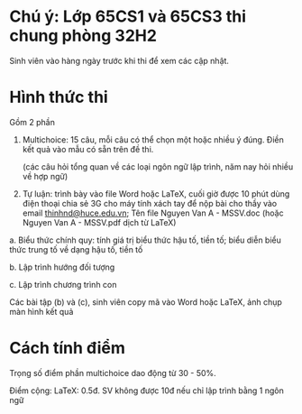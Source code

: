 # Chú ý: Lớp 65CS1 và 65CS3 thi chung phòng 32H2
Sinh viên vào hàng ngày trước khi thi để xem các cập nhật.

# Hình thức thi
Gồm 2 phần
1. Multichoice: 15 câu, mỗi câu có thể chọn một hoặc nhiều ý đúng. Điền kết quả vào mẫu có sẵn trên đề thi.
    
    (các câu hỏi tổng quan về các loại ngôn ngữ lập trình, năm nay hỏi nhiều về hợp ngữ)
2. Tự luận: trình bày vào file Word hoặc LaTeX, cuối giờ được 10 phút dùng điện thoại chia sẻ 3G cho máy tính xách tay để nộp bài cho thầy vào email thinhnd@huce.edu.vn; Tên file Nguyen Van A - MSSV.doc (hoặc Nguyen Van A - MSSV.pdf dịch từ LaTeX)
  
  a. Biểu thức chính quy: tính giá trị biểu thức hậu tố, tiền tố; biểu diễn biểu thức trung tố về dạng hậu tố, tiền tố
  
  b. Lập trình hướng đối tượng
  
  c. Lập trình chương trình con
  
Các bài tập (b) và (c), sinh viên copy mã vào Word hoặc LaTeX, ảnh chụp màn hình kết quả

# Cách tính điểm
Trọng số điểm phần multichoice dao động từ 30 - 50%.

Điểm cộng: LaTeX: 0.5đ. SV không được 10đ nếu chỉ lập trình bằng 1 ngôn ngữ


